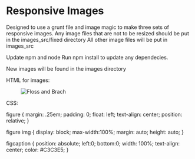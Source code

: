 # Responsive Images

Designed to use a grunt file and image magic to make three sets of responsive images.
Any image files that are not to be resized should be put in the images_src/fixed directory
All other image files will be put in images_src

Update npm and node
Run npm install to update any dependecies.

New images will be found in the images directory

HTML for images:

<figure>
 <picture>
    <source media="(min-width: 650px)" srcset="images/austin-medium.jpg">
    <source media="(min-width: 465px)" srcset="images/austin-small.jpg">
    <img src="images/austin-large.jpg" alt="Floss and Brach" style="width:auto;">
 </picture>
 <figcaption>
 </figcaption>
</figure>

CSS:

figure {
  margin: .25em;
  padding: 0;
  float: left;
  text-align: center;
  position: relative;
}

figure img {
  display: block;
  max-width:100%;
  margin: auto;
  height: auto;
}

figcaption {
  position: absolute;
  left:0;
  bottom:0;
  width: 100%;
  text-align: center;
  color: #C3C3E5;
}



